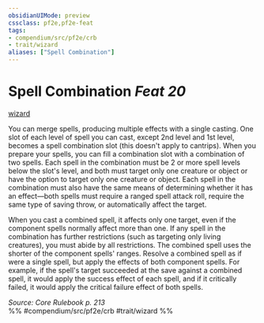 ```yaml
---
obsidianUIMode: preview
cssclass: pf2e,pf2e-feat
tags:
- compendium/src/pf2e/crb
- trait/wizard
aliases: ["Spell Combination"]
---
```

# Spell Combination  *Feat 20*  
[wizard](Reference/Rules/Traits/wizard.md "Wizard Class Trait")  


You can merge spells, producing multiple effects with a single casting. One slot of each level of spell you can cast, except 2nd level and 1st level, becomes a spell combination slot (this doesn't apply to cantrips). When you prepare your spells, you can fill a combination slot with a combination of two spells. Each spell in the combination must be 2 or more spell levels below the slot's level, and both must target only one creature or object or have the option to target only one creature or object. Each spell in the combination must also have the same means of determining whether it has an effect—both spells must require a ranged spell attack roll, require the same type of saving throw, or automatically affect the target.

When you cast a combined spell, it affects only one target, even if the component spells normally affect more than one. If any spell in the combination has further restrictions (such as targeting only living creatures), you must abide by all restrictions. The combined spell uses the shorter of the component spells' ranges. Resolve a combined spell as if were a single spell, but apply the effects of both component spells. For example, if the spell's target succeeded at the save against a combined spell, it would apply the success effect of each spell, and if it critically failed, it would apply the critical failure effect of both spells.

*Source: Core Rulebook p. 213*  
%% #compendium/src/pf2e/crb #trait/wizard %%